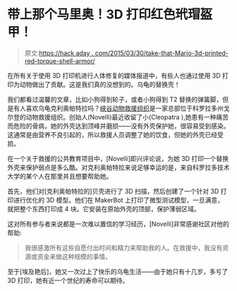 # 带上那个马里奥！3D 打印红色玳瑁盔甲！

> 原文:[https://hack aday . com/2015/03/30/take-that-Mario-3d-printed-red-torque-shell-armor/](https://hackaday.com/2015/03/30/take-that-mario-3d-printed-red-tortoise-shell-armor/)

在所有关于使用 3D 打印机进行人体修复的媒体报道中，有些人也通过使用 3D 打印为动物做出了贡献。这是我们真的没想到的。乌龟的替换壳！

我们都看过温馨的文章，比如小狗得到轮子，或者小狗得到 T2 替换的弹簧脚，但是有人喜欢乌龟克利奥帕特拉吗？[峡谷动物救援组织](http://www.canyoncritters.com/)是一家总部位于科罗拉多州戈尔登的动物救援组织。创始人(Novelli)最近收留了小(Cleopatra ),她患有一种痛苦而危险的骨病，她的外壳达到顶峰并磨损——没有外壳保护她，很容易受到感染。这通常是由营养不良引起的，所以救援人员调整了她的饮食，但她的外壳已经受损。

在一个关于救援的公共教育项目中，[Novelli]即兴评论说，为她 3D 打印一个替换外壳来保护弱点是多么酷。对克利奥帕特拉来说足够幸运的是，来自科罗拉多技术大学的某个人在那里并且想要帮助她。

首先，他们对[克利奥帕特拉的]贝壳进行了 3D 扫描，然后创建了一个针对 3D 打印进行优化的 3D 模型。他们在 MakerBot 上打印了微型测试模型，一旦满意，就把整个东西打印成 4 块。它安装在原始外壳的顶部，保护薄弱区域。

这对所有参与者来说都是一次难以置信的学习经历，[Novelli]非常感谢社区对他的帮助:

> 我很感激所有这些自愿付出时间和精力来帮助我的人。在救援中，我没有资源或资金来做这种规模的事情。

至于[埃及艳后]，她又一次过上了快乐的乌龟生活——由于她只有十几岁，多亏了 3D 打印，她有近一个世纪的寿命可以期待。